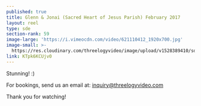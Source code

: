 ```yaml
---
published: true
title: Glenn & Jonai (Sacred Heart of Jesus Parish) February 2017
layout: reel
type: sde
section-rank: 59
image-large: 'https://i.vimeocdn.com/video/621110412_1920x700.jpg'
image-small: >-
  https://res.cloudinary.com/threelogyvideo/image/upload/v1528389410/sde/glenn_a.jpg
link: KTpk6KCUjv0
---
```

Stunning! :)

For bookings, send us an email at: inquiry@threelogyvideo.com

Thank you for watching!
